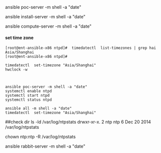 
ansible poc-server -m shell -a "date"


ansible install-server -m shell -a "date"

ansible compute-server -m shell -a "date"


#### set time zone
``` shell
[root@ent-ansible-x86 ntpd]#  timedatectl  list-timezones | grep hai
Asia/Shanghai
[root@ent-ansible-x86 ntpd]#

timedatectl  set-timezone "Asia/Shanghai"
hwclock -w



ansible poc-server -m shell -a "date"
systemctl enable ntpd
systemctl start ntpd
systemctl status ntpd

ansible all -m shell -a "date"
timedatectl  set-timezone "Asia/Shanghai"

```

##check dir
ls -ld /var/log/ntpstats
drwxr-xr-x. 2 ntp ntp 6 Dec 20  2014 /var/log/ntpstats

chown ntp:ntp -R /var/log/ntpstats


ansible rabbit-server -m shell -a "date"
